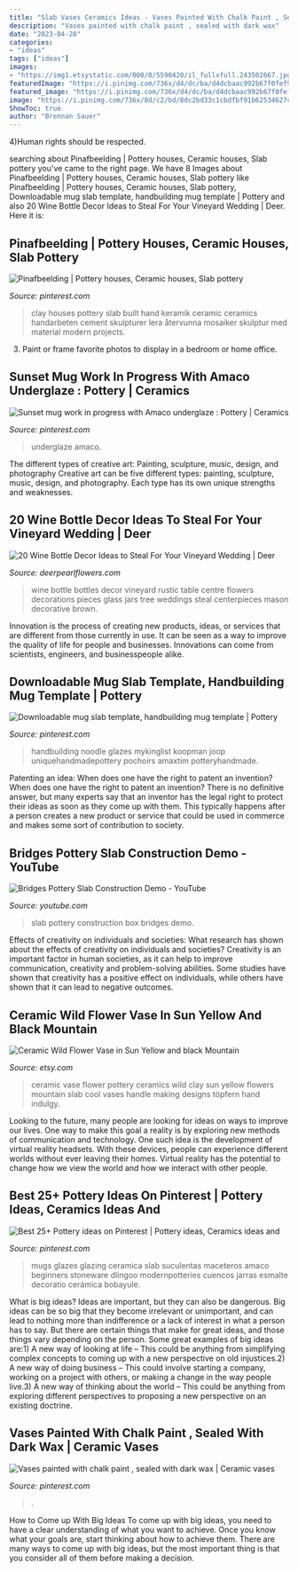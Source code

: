 ```yaml
---
title: "Slab Vases Ceramics Ideas - Vases Painted With Chalk Paint , Sealed With Dark Wax"
description: "Vases painted with chalk paint , sealed with dark wax"
date: "2023-04-28"
categories:
- "ideas"
tags: ["ideas"]
images:
- "https://img1.etsystatic.com/000/0/5590420/il_fullxfull.243502667.jpg"
featuredImage: "https://i.pinimg.com/736x/d4/dc/ba/d4dcbaac992b67f0fef98e875ce8f5d8.jpg"
featured_image: "https://i.pinimg.com/736x/d4/dc/ba/d4dcbaac992b67f0fef98e875ce8f5d8.jpg"
image: "https://i.pinimg.com/736x/8d/c2/bd/8dc2bd33c1cbdfbf91b62534627c3156.jpg"
ShowToc: true
author: "Brennan Sauer"
---
```



4)Human rights should be respected.

	

		
searching about Pinafbeelding | Pottery houses, Ceramic houses, Slab pottery you've came to the right page. We have 8 Images about Pinafbeelding | Pottery houses, Ceramic houses, Slab pottery like Pinafbeelding | Pottery houses, Ceramic houses, Slab pottery, Downloadable mug slab template, handbuilding mug template | Pottery and also 20 Wine Bottle Decor Ideas to Steal For Your Vineyard Wedding | Deer. Here it is:
		
    
## Pinafbeelding | Pottery Houses, Ceramic Houses, Slab Pottery

<img loading=lazy src="https://i.pinimg.com/736x/a1/9f/55/a19f556f6caad3aae3a9b98bdb316bb2.jpg" onerror="this.onerror=null;this.src='https://tse4.mm.bing.net/th?id=OIP.Coy_F30veOKHKT5GTiGmSQHaHa&amp;pid=15.1';" alt="Pinafbeelding | Pottery houses, Ceramic houses, Slab pottery">

_Source: pinterest.com_

>clay houses pottery slab built hand keramik ceramic ceramics handarbeten cement skulpturer lera återvunna mosaiker skulptur med material modern projects. 

	

3. Paint or frame favorite photos to display in a bedroom or home office.

    
## Sunset Mug Work In Progress With Amaco Underglaze : Pottery | Ceramics

<img loading=lazy src="https://i.pinimg.com/736x/d4/dc/ba/d4dcbaac992b67f0fef98e875ce8f5d8.jpg" onerror="this.onerror=null;this.src='https://tse1.mm.bing.net/th?id=OIP.dzTRobnCLXR7JKdzpy3P9wHaJQ&amp;pid=15.1';" alt="Sunset mug work in progress with Amaco underglaze : Pottery | Ceramics">

_Source: pinterest.com_

>underglaze amaco. 

	

The different types of creative art: Painting, sculpture, music, design, and photography
Creative art can be five different types: painting, sculpture, music, design, and photography. Each type has its own unique strengths and weaknesses.

    
## 20 Wine Bottle Decor Ideas To Steal For Your Vineyard Wedding | Deer

<img loading=lazy src="http://www.deerpearlflowers.com/wp-content/uploads/2016/05/Brown-and-green-bottles-on-slabs-of-wooden-tree-stumps-as-table-centre-pieces-with-glass-jars-filled-with-wild-flowers-Image-by-LM-Weddings-Photography.jpg" onerror="this.onerror=null;this.src='https://tse2.mm.bing.net/th?id=OIP.rgLTbOn3HLlbATYM8FgHYwHaLH&amp;pid=15.1';" alt="20 Wine Bottle Decor Ideas to Steal For Your Vineyard Wedding | Deer">

_Source: deerpearlflowers.com_

>wine bottle bottles decor vineyard rustic table centre flowers decorations pieces glass jars tree weddings steal centerpieces mason decorative brown. 

	

Innovation is the process of creating new products, ideas, or services that are different from those currently in use. It can be seen as a way to improve the quality of life for people and businesses. Innovations can come from scientists, engineers, and businesspeople alike.

    
## Downloadable Mug Slab Template, Handbuilding Mug Template | Pottery

<img loading=lazy src="https://i.pinimg.com/736x/8d/c2/bd/8dc2bd33c1cbdfbf91b62534627c3156.jpg" onerror="this.onerror=null;this.src='https://tse4.mm.bing.net/th?id=OIP.i08hlv1-BSt0ikCACSVYRgHaON&amp;pid=15.1';" alt="Downloadable mug slab template, handbuilding mug template | Pottery">

_Source: pinterest.com_

>handbuilding noodle glazes mykinglist koopman joop uniquehandmadepottery pochoirs amaxtim potteryhandmade. 

	

Patenting an idea: When does one have the right to patent an invention?
When does one have the right to patent an invention? There is no definitive answer, but many experts say that an inventor has the legal right to protect their ideas as soon as they come up with them. This typically happens after a person creates a new product or service that could be used in commerce and makes some sort of contribution to society.

    
## Bridges Pottery Slab Construction Demo - YouTube

<img loading=lazy src="https://i.ytimg.com/vi/nplyxEeHcls/maxresdefault.jpg" onerror="this.onerror=null;this.src='https://tse1.mm.bing.net/th?id=OIP.YnBdgAr9lPcyxct4WCUHIQHaEK&amp;pid=15.1';" alt="Bridges Pottery Slab Construction Demo - YouTube">

_Source: youtube.com_

>slab pottery construction box bridges demo. 

	

Effects of creativity on individuals and societies: What research has shown about the effects of creativity on individuals and societies?
Creativity is an important factor in human societies, as it can help to improve communication, creativity and problem-solving abilities. Some studies have shown that creativity has a positive effect on individuals, while others have shown that it can lead to negative outcomes.

    
## Ceramic Wild Flower Vase In Sun Yellow And Black Mountain

<img loading=lazy src="https://img1.etsystatic.com/000/0/5590420/il_fullxfull.243502667.jpg" onerror="this.onerror=null;this.src='https://tse2.mm.bing.net/th?id=OIP.LfT6OGQx-_GsxWFcH4At1AHaJ5&amp;pid=15.1';" alt="Ceramic Wild Flower Vase in Sun Yellow and black Mountain">

_Source: etsy.com_

>ceramic vase flower pottery ceramics wild clay sun yellow flowers mountain slab cool vases handle making designs töpfern hand indulgy. 

	

Looking to the future, many people are looking for ideas on ways to improve our lives. One way to make this goal a reality is by exploring new methods of communication and technology. One such idea is the development of virtual reality headsets. With these devices, people can experience different worlds without ever leaving their homes. Virtual reality has the potential to change how we view the world and how we interact with other people.

    
## Best 25+ Pottery Ideas On Pinterest | Pottery Ideas, Ceramics Ideas And

<img loading=lazy src="https://i.pinimg.com/736x/16/be/c1/16bec1be84d7bc00013354d36963b546.jpg" onerror="this.onerror=null;this.src='https://tse1.mm.bing.net/th?id=OIP.32iahCI3gve-Xd9bwvBkQAHaHa&amp;pid=15.1';" alt="Best 25+ Pottery ideas on Pinterest | Pottery ideas, Ceramics ideas and">

_Source: pinterest.com_

>mugs glazes glazing ceramica slab suculentas maceteros amaco beginners stoneware dlingoo modernpotteries cuencos jarras esmalte decoratio cerámica bobayule. 

	

What is big ideas?
Ideas are important, but they can also be dangerous. Big ideas can be so big that they become irrelevant or unimportant, and can lead to nothing more than indifference or a lack of interest in what a person has to say. But there are certain things that make for great ideas, and those things vary depending on the person. Some great examples of big ideas are:1) A new way of looking at life – This could be anything from simplifying complex concepts to coming up with a new perspective on old injustices.2) A new way of doing business – This could involve starting a company, working on a project with others, or making a change in the way people live.3) A new way of thinking about the world – This could be anything from exploring different perspectives to proposing a new perspective on an existing doctrine.

    
## Vases Painted With Chalk Paint , Sealed With Dark Wax | Ceramic Vases

<img loading=lazy src="https://i.pinimg.com/736x/06/1e/87/061e87d580b59dfbd85e0dc00afb5ebd.jpg" onerror="this.onerror=null;this.src='https://tse3.mm.bing.net/th?id=OIP.9axuR7X0m2C-80Fc4ZtKrAHaJ3&amp;pid=15.1';" alt="Vases painted with chalk paint , sealed with dark wax | Ceramic vases">

_Source: pinterest.com_

>. 

	

How to Come up With Big Ideas
To come up with big ideas, you need to have a clear understanding of what you want to achieve. Once you know what your goals are, start thinking about how to achieve them. There are many ways to come up with big ideas, but the most important thing is that you consider all of them before making a decision.

